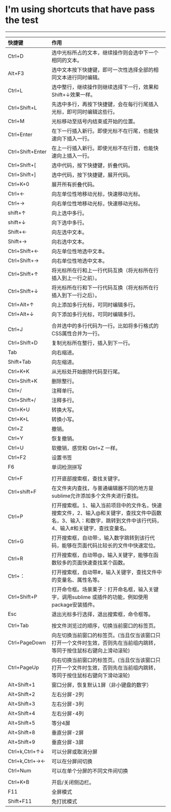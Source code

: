 # I'm using shortcuts that have  pass the test

----------

|快捷键|作用|
|:--------|:----------------------------------------------|
|Ctrl+D|            选中光标所占的文本，继续操作则会选中下一个相同的文本。|
|Alt+F3|            选中文本按下快捷键，即可一次性选择全部的相同文本进行同时编辑。|
|Ctrl+L|            选中整行，继续操作则继续选择下一行，效果和 Shift+↓效果一样。|
|Ctrl+Shift+L|      先选中多行，再按下快捷键，会在每行行尾插入光标，即可同时编辑这些行。|
|Ctrl+M|            光标移动至括号内结束或开始的位置。|
|Ctrl+Enter|        在下一行插入新行。即使光标不在行尾，也能快速向下插入一行。|
|Ctrl+Shift+Enter|  在上一行插入新行。即使光标不在行首，也能快速向上插入一行。|
|Ctrl+Shift+[|      选中代码，按下快捷键，折叠代码。|
|Ctrl+Shift+]|      选中代码，按下快捷键，展开代码。|
|Ctrl+K+0|          展开所有折叠代码。|
|Ctrl+←|            向左单位性地移动光标，快速移动光标。|
|Ctrl+→|            向右单位性地移动光标，快速移动光标。|
|shift+↑|           向上选中多行。|
|shift+↓|           向下选中多行。|
|Shift+←|           向左选中文本。|
|Shift+→|           向右选中文本。|
|Ctrl+Shift+←|      向左单位性地选中文本。|
|Ctrl+Shift+→|      向右单位性地选中文本。|
|Ctrl+Shift+↑|      将光标所在行和上一行代码互换（将光标所在行插入到上一行之前）。|
|Ctrl+Shift+↓|      将光标所在行和下一行代码互换（将光标所在行插入到下一行之后）。|
|Ctrl+Alt+↑|        向上添加多行光标，可同时编辑多行。|
|Ctrl+Alt+↓|        向下添加多行光标，可同时编辑多行。|
| | |
|Ctrl+J|            合并选中的多行代码为一行。比如将多行格式的CSS属性合并为一行。|
|Ctrl+Shift+D|      复制光标所在整行，插入到下一行。|
|Tab|               向右缩进。|
|Shift+Tab|         向左缩进。|
|Ctrl+K+K|          从光标处开始删除代码至行尾。|
|Ctrl+Shift+K|      删除整行。|
|Ctrl+/|            注释单行。|
|Ctrl+Shift+/|      注释多行。|
|Ctrl+K+U|          转换大写。|
|Ctrl+K+L|          转换小写。|
|Ctrl+Z|            撤销。|
|Ctrl+Y|            恢复撤销。|
|Ctrl+U|            软撤销，感觉和 Gtrl+Z 一样。|
|Ctrl+F2|           设置书签|
|F6|                单词检测拼写|
| | |
|Ctrl+F|            打开底部搜索框，查找关键字。|
|Ctrl+shift+F|      在文件夹内查找，与普通编辑器不同的地方是sublime允许添加多个文件夹进行查找。|
|Ctrl+P|            打开搜索框。1、输入当前项目中的文件名，快速搜索文件，2、输入@和关键字，查找文件中函数名，3、输入：和数字，跳转到文件中该行代码，4、输入#和关键字，查找变量名。|
|Ctrl+G|            打开搜索框，自动带:，输入数字跳转到该行代码，能够在页面代码比较长的文件中快速定位。|
|Ctrl+R|            打开搜索框，自动带@，输入关键字，能够在函数较多的页面快速查找某个函数。|
|Ctrl+：|           打开搜索框，自动带#，输入关键字，查找文件中的变量名、属性名等。|
|Ctrl+Shift+P|      打开命令框。场景栗子：打开命名框，输入关键字，调用sublime 或插件的功能，例如使用package安装插件。|
|Esc|               退出光标多行选择，退出搜索框，命令框等。|
| | |
|Ctrl+Tab|          按文件浏览过的顺序，切换当前窗口的标签页。|
|Ctrl+PageDown|     向左切换当前窗口的标签页。(当且仅当该窗口只打开一个文件时生效，否则先在当前组内跳转，等同于按住鼠标右键向上滑动滚轮)|
|Ctrl+PageUp|       向右切换当前窗口的标签页。(当且仅当该窗口只打开一个文件时生效，否则先在当前组内跳转，等同于按住鼠标右键向下滑动滚轮)|
|Alt+Shift+1|       窗口分屏，恢复默认1屏（非小键盘的数字）|
|Alt+Shift+2|       左右分屏-2列|
|Alt+Shift+3|       左右分屏-3列|
|Alt+Shift+4|       左右分屏-4列|
|Alt+Shift+5|       等分4屏|
|Alt+Shift+8|       垂直分屏-2屏|
|Alt+Shift+9|       垂直分屏-3屏|
|Ctrl+k,Ctrl+↑↓|    可以分屏或取消分屏|
|Ctrl+k,Ctrl+→←|    可以在分屏间切换|
|Ctrl+Num|          可以在单个分屏的不同文件间切换|
| | |
|Ctrl+K+B|          开启/关闭侧边栏。|
|F11|               全屏模式|
|Shift+F11|         免打扰模式|